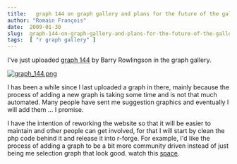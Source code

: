 ```yaml
---
title:   graph 144 on graph gallery and plans for the future of the gallery
author: "Romain François"
date:  2009-01-30
slug:  graph-144-on-graph-gallery-and-plans-for-the-future-of-the-gallery
tags:  [ "r graph gallery" ]
---
```

<div class="post-content">I've just uploaded <a href="http://addictedtor.free.fr/graphiques/graphcode.php?graph=144">graph 144</a> by Barry Rowlingson in the graph gallery.

<a href="http://addictedtor.free.fr/graphiques/RGraphGallery.php?graph=144"><img src="/public/posts/graphgallery/graph_144_m.jpg" alt="graph_144.png" style="margin: 0 auto; display: block;" title="graph_144.png, janv. 2009"></a>

I has been a while since I last uploaded a graph in there, mainly because the process of adding a new graph is taking some time and is not that much automated. Many people have sent me suggestion graphics and eventually I will add them ... I promise.

I have the intention of reworking the website so that it will be easier to maintain and other people can get involved, for that I will start by clean the php code behind it and release it into r-forge. For example, I'd like the process of adding a graph to be a bit more community driven instead of just being me selection graph that look good. watch this <a href="http://addictedtor.free.fr/graphiques">space</a>.</div>
